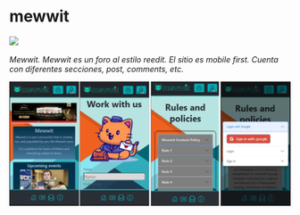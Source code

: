 # mewwit


[![](assets/petshop-madalu.svg)]()

_Mewwit._
_Mewwit es un foro al estilo reedit. El sitio es mobile first._
_Cuenta con diferentes secciones, post, comments, etc._

 [![](mewwit/src/assets/mewwmockup.png)]()
